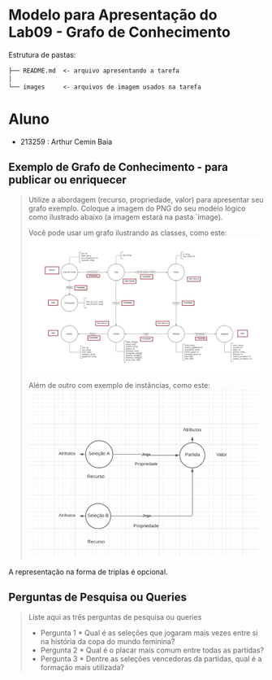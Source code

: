 # Modelo para Apresentação do Lab09 - Grafo de Conhecimento

Estrutura de pastas:

~~~
├── README.md  <- arquivo apresentando a tarefa
│
└── images     <- arquivos de imagem usados na tarefa
~~~

# Aluno
* 213259 : Arthur Cemin Baia

## Exemplo de Grafo de Conhecimento - para publicar ou enriquecer
> Utilize a abordagem (recurso, propriedade, valor) para apresentar seu grafo exemplo.
> Coloque a imagem do PNG do seu modelo lógico como ilustrado abaixo (a imagem estará na pasta `image).
>
> Você pode usar um grafo ilustrando as classes, como este:
> ![Modelo Lógico de Grafos](images/grafo-conhecimento-classes.png)
>
> Além de outro com exemplo de instâncias, como este:
> ![Modelo Lógico de Grafos](images/grafo-conhecimento-exemplo.png)

A representação na forma de triplas é opcional.

## Perguntas de Pesquisa ou Queries

> Liste aqui as três perguntas de pesquisa ou queries
> * Pergunta 1 *
Qual é as seleções que jogaram mais vezes entre si na história da copa do mundo feminina?
> * Pergunta 2 *
Qual é o placar mais comum entre todas as partidas?
> * Pergunta 3 *
Dentre as seleções vencedoras da partidas, qual é a formação mais utilizada?